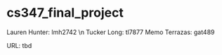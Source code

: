 # cs347_final_project
Lauren Hunter: lmh2742 \n
Tucker Long: tl7877
Memo Terrazas: gat489

URL: tbd
